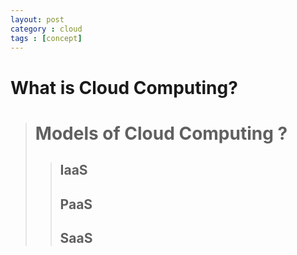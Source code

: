 ```yaml
---
layout: post
category : cloud
tags : [concept]
---
```


# What is Cloud Computing?

># Models of Cloud Computing ?
>>## IaaS
>>## PaaS
>>## SaaS
